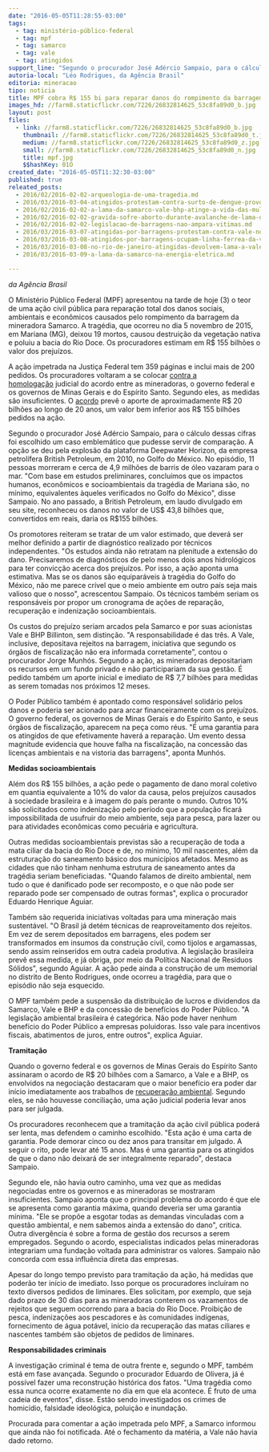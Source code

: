 ```yaml
---
date: "2016-05-05T11:28:55-03:00"
tags:
  - tag: ministério-público-federal
  - tag: mpf
  - tag: samarco
  - tag: vale
  - tag: atingidos
support_line: "Segundo o procurador José Adércio Sampaio, para o cálculo dessas cifras foi escolhido um caso emblemático que pudesse servir de comparação. A opção se deu pela explosão da plataforma Deepwater Horizon, da empresa petrolífera British Petrole"
autoria-local: "Léo Rodrigues, da Agência Brasil"
editoria: mineracao
tipo: noticia
title: MPF cobra R$ 155 bi para reparar danos do rompimento da barragem da Samarco
images_hd: //farm8.staticflickr.com/7226/26832814625_53c8fa89d0_b.jpg
layout: post
files:
  - link: //farm8.staticflickr.com/7226/26832814625_53c8fa89d0_b.jpg
    thumbnail: //farm8.staticflickr.com/7226/26832814625_53c8fa89d0_t.jpg
    medium: //farm8.staticflickr.com/7226/26832814625_53c8fa89d0_z.jpg
    small: //farm8.staticflickr.com/7226/26832814625_53c8fa89d0_n.jpg
    title: mpf.jpg
    $$hashKey: 01O
created_date: "2016-05-05T11:32:30-03:00"
published: true
releated_posts:
  - 2016/02/2016-02-02-arqueologia-de-uma-tragedia.md
  - 2016/03/2016-03-04-atingidos-protestam-contra-surto-de-dengue-provocado-pela-samarco.md
  - 2016/02/2016-02-02-a-lama-da-samarco-vale-bhp-atinge-a-vida-das-mulheres.md
  - 2016/02/2016-02-02-gravida-sofre-aborto-durante-avalanche-de-lama-da-samarco.md
  - 2016/02/2016-02-02-legislacao-de-barragens-nao-ampara-vitimas.md
  - 2016/03/2016-03-07-atingidas-por-barragens-protestam-contra-vale-no-rio-de-janeiro.md
  - 2016/03/2016-03-08-atingidos-por-barragens-ocupam-linha-ferrea-da-vale.md
  - 2016/03/2016-03-08-no-rio-de-janeiro-atingidas-devolvem-lama-a-vale.md
  - 2016/03/2016-03-09-a-lama-da-samarco-na-energia-eletrica.md

---
```

<p><em>da Ag&ecirc;ncia Brasil</em></p>

<p>O Minist&eacute;rio P&uacute;blico Federal (MPF) apresentou na tarde de hoje (3) o teor de uma a&ccedil;&atilde;o civil p&uacute;blica para repara&ccedil;&atilde;o total dos danos sociais, ambientais e econ&ocirc;micos causados pelo rompimento da barragem da mineradora Samarco. A trag&eacute;dia, que ocorreu no dia 5 novembro de 2015, em Mariana (MG), deixou 19 mortos, causou destrui&ccedil;&atilde;o da vegeta&ccedil;&atilde;o nativa e poluiu a bacia do Rio Doce. Os procuradores estimam em R$ 155 bilh&otilde;es o valor dos preju&iacute;zos.</p>

<p>A a&ccedil;&atilde;o impetrada na Justi&ccedil;a Federal tem 359 p&aacute;ginas e inclui mais de 200 pedidos. Os procuradores voltaram a se colocar&nbsp;<a href="http://agenciabrasil.ebc.com.br/geral/noticia/2016-03/mpf-e-contra-homologacao-de-acordo-entre-samarco-e-governos-estaduais">contra a homologa&ccedil;&atilde;o</a>&nbsp;judicial do acordo entre as mineradoras, o governo federal e os governos de Minas Gerais e do Esp&iacute;rito Santo. Segundo eles, as medidas s&atilde;o insuficientes. O&nbsp;<a href="http://agenciabrasil.ebc.com.br/politica/noticia/2016-03/samarco-podera-desembolsar-mais-de-r-20-bilhoes-por-tragedia-em-mariana">acordo</a>&nbsp;prev&ecirc; o aporte de aproximadamente R$ 20 bilh&otilde;es ao longo de 20 anos, um valor bem inferior aos R$ 155 bilh&otilde;es pedidos na a&ccedil;&atilde;o.</p>

<p>Segundo o procurador Jos&eacute; Ad&eacute;rcio Sampaio, para o c&aacute;lculo dessas cifras foi escolhido um caso emblem&aacute;tico que pudesse servir de compara&ccedil;&atilde;o. A op&ccedil;&atilde;o se deu pela explos&atilde;o da plataforma Deepwater Horizon, da empresa petrol&iacute;fera British Petroleum, em 2010, no Golfo do M&eacute;xico. No epis&oacute;dio, 11 pessoas morreram e cerca de 4,9 milh&otilde;es de barris de &oacute;leo vazaram para o mar. &quot;Com base em estudos preliminares, conclu&iacute;mos que os impactos humanos, econ&ocirc;micos e socioambientais da trag&eacute;dia de Mariana s&atilde;o, no m&iacute;nimo, equivalentes &agrave;queles verificados no Golfo do M&eacute;xico&quot;, disse Sampaio. No ano passado, a British Petroleum, em laudo divulgado em seu&nbsp;site,&nbsp;reconheceu os danos no valor de US$ 43,8 bilh&otilde;es que, convertidos em reais, daria os R$155 bilh&otilde;es.</p>

<p>Os promotores reiteram se tratar de um valor estimado, que dever&aacute; ser melhor definido a partir de diagn&oacute;stico realizado por t&eacute;cnicos independentes. &quot;Os estudos ainda n&atilde;o retratam na plenitude a extens&atilde;o do dano. Precisaremos de diagn&oacute;sticos de pelo menos dois anos hidrol&oacute;gicos para ter convic&ccedil;&atilde;o acerca dos preju&iacute;zos. Por isso, a a&ccedil;&atilde;o aponta uma estimativa. Mas se os danos s&atilde;o equipar&aacute;veis &agrave; trag&eacute;dia do Golfo do M&eacute;xico, n&atilde;o me parece cr&iacute;vel que o meio ambiente em outro pa&iacute;s seja mais valioso que o nosso&quot;, acrescentou Sampaio. Os t&eacute;cnicos tamb&eacute;m seriam os respons&aacute;veis por propor um cronograma de a&ccedil;&otilde;es de repara&ccedil;&atilde;o, recupera&ccedil;&atilde;o e indeniza&ccedil;&atilde;o socioambientais.</p>

<p>Os custos do preju&iacute;zo seriam arcados pela Samarco e por suas acionistas Vale e BHP Billinton, sem distin&ccedil;&atilde;o. &quot;A responsabilidade &eacute; das tr&ecirc;s. A Vale, inclusive, depositava rejeitos na barragem, iniciativa que segundo os &oacute;rg&atilde;os de fiscaliza&ccedil;&atilde;o n&atilde;o era informada corretamente&quot;, contou o procurador Jorge Munh&oacute;s. Segundo a a&ccedil;&atilde;o, as mineradoras depositariam os recursos em um fundo privado e n&atilde;o participariam da sua gest&atilde;o. &Eacute; pedido tamb&eacute;m um aporte inicial e imediato de R$ 7,7 bilh&otilde;es para medidas as serem tomadas nos pr&oacute;ximos 12 meses.</p>

<p>O Poder P&uacute;blico tamb&eacute;m &eacute; apontado como respons&aacute;vel solid&aacute;rio pelos danos e poderia ser acionado para arcar financeiramente com os preju&iacute;zos. O governo federal, os governos de Minas Gerais e do Esp&iacute;rito Santo, e seus &oacute;rg&atilde;os de fiscaliza&ccedil;&atilde;o, aparecem na pe&ccedil;a como r&eacute;us. &quot;&Eacute; uma garantia para os atingidos de que efetivamente haver&aacute; a repara&ccedil;&atilde;o. Um evento dessa magnitude evidencia que houve falha na fiscaliza&ccedil;&atilde;o, na concess&atilde;o das licen&ccedil;as ambientais e na vistoria das barragens&quot;, aponta Munh&oacute;s.</p>

<p><strong>Medidas socioambientais</strong></p>

<p>Al&eacute;m dos R$ 155 bilh&otilde;es, a a&ccedil;&atilde;o pede o pagamento de dano moral coletivo em quantia equivalente a 10% do valor da causa, pelos preju&iacute;zos causados &agrave; sociedade brasileira e &agrave; imagem do pa&iacute;s perante o mundo. Outros 10% s&atilde;o solicitados como indeniza&ccedil;&atilde;o pelo per&iacute;odo que a popula&ccedil;&atilde;o ficar&aacute; impossibilitada de usufruir do meio ambiente, seja para pesca, para lazer ou para atividades econ&ocirc;micas como pecu&aacute;ria e agricultura.</p>

<p>Outras medidas socioambientais previstas s&atilde;o a recupera&ccedil;&atilde;o de toda a mata ciliar da bacia do Rio Doce e de, no m&iacute;nimo, 10 mil nascentes, al&eacute;m da estrutura&ccedil;&atilde;o do saneamento b&aacute;sico dos munic&iacute;pios afetados. Mesmo as cidades que n&atilde;o tinham nenhuma estrutura de saneamento antes da trag&eacute;dia seriam beneficiadas. &quot;Quando falamos de direito ambiental, nem tudo o que &eacute; danificado pode ser recomposto, e o que n&atilde;o pode ser reparado pode ser compensado de outras formas&quot;, explica o procurador Eduardo Henrique Aguiar.</p>

<p>Tamb&eacute;m s&atilde;o requerida iniciativas voltadas para uma minera&ccedil;&atilde;o mais sustent&aacute;vel. &quot;O Brasil j&aacute; det&eacute;m t&eacute;cnicas de reaproveitamento dos rejeitos. Em vez de serem depositados em barragens, eles podem ser transformados em insumos da constru&ccedil;&atilde;o civil, como tijolos e argamassas, sendo assim reinseridos em outra cadeia produtiva. A legisla&ccedil;&atilde;o brasileira prev&ecirc; essa medida, e j&aacute; obriga, por meio da Pol&iacute;tica Nacional de Res&iacute;duos S&oacute;lidos&quot;, segundo Aguiar. A a&ccedil;&atilde;o pede ainda a constru&ccedil;&atilde;o de um memorial no distrito de Bento Rodrigues, onde ocorreu a trag&eacute;dia, para que o epis&oacute;dio n&atilde;o seja esquecido.</p>

<p>O MPF tamb&eacute;m pede a suspens&atilde;o da distribui&ccedil;&atilde;o de lucros e dividendos da Samarco, Vale e BHP e da concess&atilde;o de benef&iacute;cios do Poder P&uacute;blico. &quot;A legisla&ccedil;&atilde;o ambiental brasileira &eacute; categ&oacute;rica. N&atilde;o pode haver nenhum benef&iacute;cio do Poder P&uacute;blico a empresas poluidoras. Isso vale para incentivos fiscais, abatimentos de juros, entre outros&quot;, explica Aguiar.</p>

<p><strong>Tramita&ccedil;&atilde;o</strong></p>

<p>Quando o governo federal e os governos de Minas Gerais do Esp&iacute;rito Santo assinaram o acordo de R$ 20 bilh&otilde;es com a Samarco, a Vale e a BHP, os envolvidos na negocia&ccedil;&atilde;o destacaram que o maior benef&iacute;cio era poder dar in&iacute;cio imediatamente aos trabalhos de&nbsp;<a href="http://agenciabrasil.ebc.com.br/geral/noticia/2016-02/samarco-pagara-r-44-bi-nos-proximos-quatros-anos-para-recuperar-rio-doce">recupera&ccedil;&atilde;o ambiental</a>. Segundo eles, se n&atilde;o houvesse concilia&ccedil;&atilde;o, uma a&ccedil;&atilde;o judicial poderia levar anos para ser julgada.</p>

<p>Os procuradores reconhecem que a tramita&ccedil;&atilde;o da a&ccedil;&atilde;o civil p&uacute;blica poder&aacute; ser lenta, mas defendem o caminho escolhido. &quot;Esta a&ccedil;&atilde;o &eacute; uma carta de garantia. Pode demorar cinco ou dez anos para transitar em julgado. A seguir o rito, pode levar at&eacute; 15 anos. Mas &eacute; uma garantia para os atingidos de que o dano n&atilde;o deixar&aacute; de ser integralmente reparado&quot;, destaca Sampaio.</p>

<p>Segundo ele, n&atilde;o havia outro caminho, uma vez que as medidas negociadas entre os governos e as mineradoras se mostraram insuficientes. Sampaio aponta que o principal problema do acordo &eacute; que ele se apresenta como garantia m&aacute;xima, quando deveria ser uma garantia m&iacute;nima. &quot;Ele se prop&otilde;e a esgotar todas as demandas vinculadas com a quest&atilde;o ambiental, e nem sabemos ainda a extens&atilde;o do dano&quot;, critica. Outra diverg&ecirc;ncia &eacute; sobre a forma de gest&atilde;o dos recursos a serem empregados. Segundo o acordo, especialistas indicados pelas mineradoras integrariam uma funda&ccedil;&atilde;o voltada para administrar os valores. Sampaio n&atilde;o concorda com essa influ&ecirc;ncia direta das empresas.</p>

<p>Apesar do longo tempo previsto para tramita&ccedil;&atilde;o da a&ccedil;&atilde;o, h&aacute; medidas que poder&atilde;o ter in&iacute;cio de imediato. Isso porque os procuradores inclu&iacute;ram no texto diversos pedidos de liminares. Eles solicitam, por exemplo, que seja dado prazo de 30 dias para as mineradoras conterem os vazamentos de rejeitos que seguem ocorrendo para a bacia do Rio Doce. Proibi&ccedil;&atilde;o de pesca, indeniza&ccedil;&otilde;es aos pescadores e &agrave;s comunidades ind&iacute;genas, fornecimento de &aacute;gua pot&aacute;vel, in&iacute;cio da recupera&ccedil;&atilde;o das matas ciliares e nascentes tamb&eacute;m s&atilde;o objetos de pedidos de liminares.</p>

<p><strong>Responsabilidades criminais</strong></p>

<p>A investiga&ccedil;&atilde;o criminal &eacute; tema de outra frente e, segundo o MPF, tamb&eacute;m est&aacute; em fase avan&ccedil;ada. Segundo o procurador Eduardo de Olivera, j&aacute; &eacute; poss&iacute;vel fazer uma reconstru&ccedil;&atilde;o hist&oacute;rica dos fatos. &quot;Uma trag&eacute;dia como essa nunca ocorre exatamente no dia em que ela acontece. &Eacute; fruto de uma cadeia de eventos&quot;, disse. Est&atilde;o sendo investigados os crimes de homic&iacute;dio, falsidade ideol&oacute;gica, polui&ccedil;&atilde;o e inunda&ccedil;&atilde;o.</p>

<p>Procurada para comentar a a&ccedil;&atilde;o impetrada pelo MPF, a Samarco informou que ainda n&atilde;o foi notificada. At&eacute; o fechamento da mat&eacute;ria, a Vale n&atilde;o havia dado retorno.</p>
